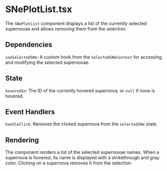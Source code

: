 # SNePlotList.tsx
The `SNePlotList` component displays a list of the currently selected supernovae and allows removing them from the selection.
## Dependencies
`useSelectedSNe`: A custom hook from the `SelectedSNeContext` for accessing and modifying the selected supernovae.
## State
`hoveredSn`: The ID of the currently hovered supernova, or `null` if none is hovered.
## Event Handlers
`handleClick`: Removes the clicked supernova from the `selectedSNe` state.
## Rendering
The component renders a list of the selected supernovae names. When a supernova is hovered, its name is displayed with a strikethrough and gray color. Clicking on a supernova removes it from the selection.